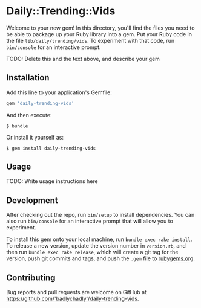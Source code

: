 # Daily::Trending::Vids

Welcome to your new gem! In this directory, you'll find the files you need to be able to package up your Ruby library into a gem. Put your Ruby code in the file `lib/daily/trending/vids`. To experiment with that code, run `bin/console` for an interactive prompt.

TODO: Delete this and the text above, and describe your gem

## Installation

Add this line to your application's Gemfile:

```ruby
gem 'daily-trending-vids'
```

And then execute:

    $ bundle

Or install it yourself as:

    $ gem install daily-trending-vids

## Usage

TODO: Write usage instructions here

## Development

After checking out the repo, run `bin/setup` to install dependencies. You can also run `bin/console` for an interactive prompt that will allow you to experiment.

To install this gem onto your local machine, run `bundle exec rake install`. To release a new version, update the version number in `version.rb`, and then run `bundle exec rake release`, which will create a git tag for the version, push git commits and tags, and push the `.gem` file to [rubygems.org](https://rubygems.org).

## Contributing

Bug reports and pull requests are welcome on GitHub at https://github.com/'badlychadly'/daily-trending-vids.

